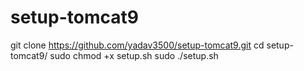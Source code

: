 # setup-tomcat9
git clone https://github.com/yadav3500/setup-tomcat9.git
cd setup-tomcat9/
sudo chmod +x setup.sh
sudo ./setup.sh
